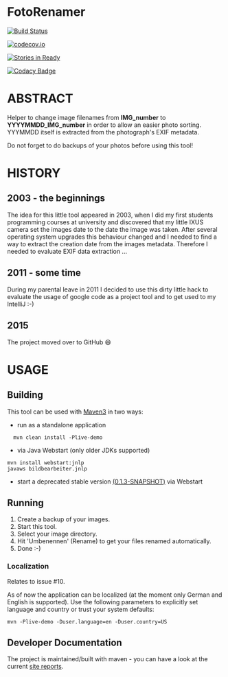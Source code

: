 # FotoRenamer

[![Build Status](https://travis-ci.org/ottlinger/fotorenamer.svg?branch=master)](https://travis-ci.org/ottlinger/fotorenamer)

[![codecov.io](http://codecov.io/github/ottlinger/fotorenamer/coverage.svg?branch=master)](http://codecov.io/github/ottlinger/fotorenamer?branch=master)

[![Stories in Ready](https://badge.waffle.io/ottlinger/fotorenamer.svg?label=ready&title=Ready)](http://waffle.io/ottlinger/fotorenamer)

[![Codacy Badge](https://api.codacy.com/project/badge/grade/1069017d3898425095363374b2519b03)](https://www.codacy.com/app/github_25/fotorenamer)

# ABSTRACT #
Helper to change image filenames from **IMG\_number** to **YYYYMMDD\_IMG\_number** in order to allow an easier photo sorting. YYYMMDD itself is extracted from the photograph's EXIF metadata.

Do not forget to do backups of your photos before using this tool!

# HISTORY #
## 2003 - the beginnings ##
The idea for this little tool appeared in 2003, when I did my first students programming courses at university and discovered that my little IXUS camera set the images date to the date the image was taken.
After several operating system upgrades this behaviour changed and I needed to find a way to extract the creation date from the images metadata. Therefore I needed to evaluate EXIF data extraction ...
## 2011 - some time ##
During my parental leave in 2011 I decided to use this dirty little hack to evaluate the usage of google code as a project tool and to get used to my IntelliJ :-)
## 2015 ##

The project moved over to GitHub :smile:

# USAGE #
## Building ##
This tool can be used with [Maven3](http://maven.apache.org/download.html) in two ways:
  * run as a standalone application
```
  mvn clean install -Plive-demo
```  
  * via Java Webstart (only older JDKs supported)
```
mvn install webstart:jnlp
javaws bildbearbeiter.jnlp
```
  * start a deprecated stable version [(0.1.3-SNAPSHOT)](http://www.aiki-it.de/sw/ixus/bildbearbeiter.jnlp) via Webstart

## Running ##
1. Create a backup of your images.
1. Start this tool.
1. Select your image directory.
1. Hit 'Umbenennen' (Rename) to get your files renamed automatically.
1. Done :-)

### Localization ###

Relates to issue #10.

  As of now the application can be localized (at the moment only German and English is supported). Use the following parameters to explicitly set language and country or trust your system defaults:
  ```
  mvn -Plive-demo -Duser.language=en -Duser.country=US
  ```

## Developer Documentation ##

The project is maintained/built with maven - you can have a look at the current [site reports](https://ottlinger.github.io/fotorenamer/).
